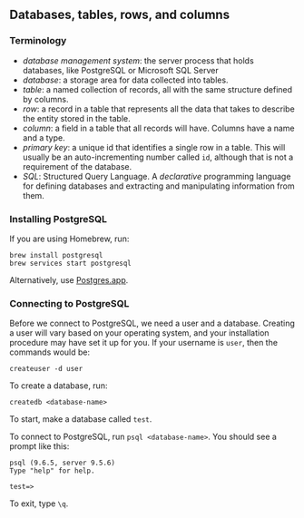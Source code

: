 ## Databases, tables, rows, and columns

### Terminology

* _database management system_: the server process that holds databases, like
  PostgreSQL or Microsoft SQL Server
* _database_: a storage area for data collected into tables.
* _table_: a named collection of records, all with the same structure defined
  by columns.
* _row_: a record in a table that represents all the data that takes to
  describe the entity stored in the table.
* _column_: a field in a table that all records will have. Columns have a name
  and a type.
* _primary key_: a unique id that identifies a single row in a table. This
  will usually be an auto-incrementing number called `id`, although that is
  not a requirement of the database.
* _SQL_: Structured Query Language. A _declarative_ programming language for
  defining databases and extracting and manipulating information from them.
  
### Installing PostgreSQL

If you are using Homebrew, run:

```
brew install postgresql
brew services start postgresql
```

Alternatively, use [Postgres.app](https://postgresapp.com/).


### Connecting to PostgreSQL

Before we connect to PostgreSQL, we need a user and a database. Creating a user will vary based on your operating system, and your installation procedure may have set it up for you. If your username is `user`, then the commands would be:

```
createuser -d user
```

To create a database, run:

```
createdb <database-name>
```

To start, make a database called `test`.

To connect to PostgreSQL, run `psql <database-name>`. You should see a prompt like this:

```
psql (9.6.5, server 9.5.6)
Type "help" for help.

test=> 
```

To exit, type `\q`.
